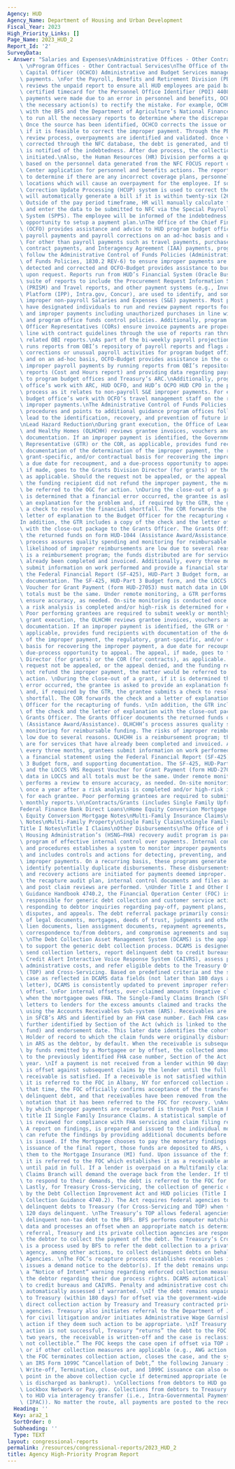 ```yaml
---
Agency: HUD
Agency_Name: Department of Housing and Urban Development
Fiscal_Year: 2023
High_Priority_Links: []
Page_Name: 2023_HUD_2
Report_Id: '2'
SurveyData:
- Answer: "Salaries and Expenses\nAdministrative Offices - Other Contractual Services\
    \ \nProgram Offices - Other Contractual Services\nThe Office of the Chief Human\
    \ Capital Officer (OCHCO) Administrative and Budget Services manages Transit Subsidy\
    \ payments. \nFor the Payroll, Benefits and Retirement Division (PBRD), OCHCO\
    \ reviews the unpaid report to ensure all HUD employees are paid based on their\
    \ certified timecard for the Personnel Office Identifier (POI) 4408. If erroneous\
    \ payments were made due to an error in personnel and benefits, OCHCO then takes\
    \ the necessary action(s) to rectify the mistake. For example, OCHCO collaborates\
    \ with the BFS and the Department of Agriculture’s National Finance Center (NFC)\
    \ to run all the necessary reports to determine where the discrepancy was made.\
    \ Once the source has been identified, OCHCO corrects the issue or determines\
    \ if it is feasible to correct the improper payment. Through the PBRD quality\
    \ review process, overpayments are identified and validated. Once validated and\
    \ corrected through the NFC database, the debt is generated, and the employee\
    \ is notified of the indebtedness. After due process, the collection process is\
    \ initiated.\nAlso, the Human Resources (HR) Division performs a quality review\
    \ based on the personnel data generated from the NFC FOCUS report or NFC Reporting\
    \ Center application for personnel and benefits actions. The report data is used\
    \ to determine if there are any incorrect coverage plans, personnel data or duty\
    \ locations which will cause an overpayment for the employee. If so, the History\
    \ Correction Update Processing (HCUP) system is used to correct the error, which\
    \ will automatically generate a bill if it is within twenty-six (26) pay periods.\
    \ Outside of the pay period timeframe, HR will manually calculate the amount owed\
    \ and enter the data to be submitted to NFC via the Special Payroll Processing\
    \ System (SPPS). The employee will be informed of the indebtedness; and have an\
    \ opportunity to setup a payment plan.\nThe Office of the Chief Financial Officer\
    \ (OCFO) provides assistance and advice to HUD program budget offices on improper\
    \ payroll payments and payroll corrections on an ad-hoc basis and upon request.\
    \ For other than payroll payments such as travel payments, purchase card payments,\
    \ contract payments, and Interagency Agreement (IAA) payments, program offices\
    \ follow the Administrative Control of Funds Policies (Administrative Control\
    \ of Funds Policies, 1830.2 REV-6) to ensure improper payments are prevented or\
    \ detected and corrected and OCFO-Budget provides assistance to budget offices\
    \ upon request. Reports run from HUD’s Financial System (Oracle Business Intelligence/OBI)\
    \ suite of reports to include the Procurement Request Information System Management\
    \ (PRISM) and Travel reports, and other payment systems (e.g., Invoice Processing\
    \ Platform (IPP), Intra.gov, Concur), are used to identify, and sometimes, recover\
    \ improper non-payroll Salaries and Expenses (S&E) payments. Most program offices\
    \ have designated individuals to run and review payment reports for discrepancies\
    \ and improper payments including unauthorized purchases in line with departmental\
    \ and program office funds control policies. Additionally, program office Contracting\
    \ Officer Representatives (CORs) ensure invoice payments are proper and made in\
    \ line with contract guidelines through the use of reports ran through IPP and\
    \ related OBI reports.\nAs part of the bi-weekly payroll projection process, OCFO-Budget\
    \ runs reports from OBI’s repository of payroll reports and flags any payroll\
    \ corrections or unusual payroll activities for program budget offices. Upon request\
    \ and on an ad-hoc basis, OCFO-Budget provides assistance in the correction of\
    \ improper payroll payments by running reports from OBI’s repository of payroll\
    \ reports (Cost and Hours report) and providing data regarding payroll corrections\
    \ to program budget offices and Treasury’s ARC.\nAdditionally, program Budget\
    \ office’s work with ARC, HUD OCFO, and HUD’s OCPO HUD CPO in the payment recapture\
    \ process as it relates to non-payroll S&E improper payments. For example, program\
    \ budget office’s work with OCFO’s travel management staff on the recapture of\
    \ improper payments.\nThe Administrative Control of Funds Policies Handbook outlines\
    \ procedures and points to additional guidance program offices follow that can\
    \ lead to the identification, recovery, and prevention of future improper payments.\n\
    \nLead Hazard Reduction\nDuring grant execution, the Office of Lead Hazard Control\
    \ and Healthy Homes (OLHCHH) reviews grantee invoices, vouchers and supporting\
    \ documentation. If an improper payment is identified, the Government Technical\
    \ Representative (GTR) or the COR, as applicable, provides fund recipients with\
    \ documentation of the determination of the improper payment, the regulatory,\
    \ grant-specific, and/or contractual basis for recovering the improper payment,\
    \ a due date for recoupment, and a due-process opportunity to appeal. The appeal,\
    \ if made, goes to the Grants Division Director (for grants) or the COR (for contracts),\
    \ as applicable. Should the request not be appealed, or the appeal denied, and\
    \ the funding recipient did not refund the improper payment, the matter would\
    \ be referred to the OGC for action. \nDuring the close-out of a grant, if it\
    \ is determined that a financial error occurred, the grantee is asked to provide\
    \ an explanation for the problem and, if required by the GTR, the grantee submits\
    \ a check to resolve the financial shortfall. The COR forwards the check and a\
    \ letter of explanation to the Budget Officer for the recapturing of funds. \n\
    In addition, the GTR includes a copy of the check and the letter of explanation\
    \ with the close-out package to the Grants Officer. The Grants Officer documents\
    \ the returned funds on form HUD-1044 (Assistance Award/Assistance). OLHCHH’s\
    \ process assures quality spending and monitoring for reimbursable funding. The\
    \ likelihood of improper reimbursements are low due to several reasons. OLHCHH\
    \ is a reimbursement program; the funds distributed are for services that have\
    \ already been completed and invoiced. Additionally, every three months, grantees\
    \ submit information on work performed and provide a financial statement using\
    \ the Federal Financial Report (SF-425), HUD-Part 3 Budget form, and supporting\
    \ documentation. The SF-425, HUD-Part 3 Budget form, and the LOCCS VRS Request\
    \ Voucher for Grant Payment (form HUD-27053) must match data in LOCCS and all\
    \ totals must be the same. Under remote monitoring, a GTR performs a review to\
    \ ensure accuracy, as needed. On-site monitoring is conducted once a year after\
    \ a risk analysis is completed and/or high-risk is determined for each grantee.\
    \ Poor performing grantees are required to submit weekly or monthly reports. During\
    \ grant execution, the OLHCHH reviews grantee invoices, vouchers and supporting\
    \ documentation. If an improper payment is identified, the GTR or the COR, as\
    \ applicable, provides fund recipients with documentation of the determination\
    \ of the improper payment, the regulatory, grant-specific, and/or contractual\
    \ basis for recovering the improper payment, a due date for recoupment, and a\
    \ due-process opportunity to appeal. The appeal, if made, goes to the Grants Division\
    \ Director (for grants) or the COR (for contracts), as applicable. Should the\
    \ request not be appealed, or the appeal denied, and the funding recipient did\
    \ not refund the improper payment, the matter would be referred to the OGC for\
    \ action. \nDuring the close-out of a grant, if it is determined that a financial\
    \ error occurred, the grantee is asked to provide an explanation for the problem\
    \ and, if required by the GTR, the grantee submits a check to resolve the financial\
    \ shortfall. The COR forwards the check and a letter of explanation to the Budget\
    \ Officer for the recapturing of funds. \nIn addition, the GTR includes a copy\
    \ of the check and the letter of explanation with the close-out package to the\
    \ Grants Officer. The Grants Officer documents the returned funds on form HUD-1044\
    \ (Assistance Award/Assistance). OLHCHH’s process assures quality spending and\
    \ monitoring for reimbursable funding. The risks of improper reimbursements are\
    \ low due to several reasons. OLHCHH is a reimbursement program; the funds distributed\
    \ are for services that have already been completed and invoiced. Additionally,\
    \ every three months, grantees submit information on work performed and provide\
    \ a financial statement using the Federal Financial Report (SF-425), HUD-Part\
    \ 3 Budget form, and supporting documentation. The SF-425, HUD-Part 3 Budget form,\
    \ and the LOCCS VRS Request Voucher for Grant Payment (form HUD-27053) must match\
    \ data in LOCCS and all totals must be the same. Under remote monitoring, a GTR\
    \ performs a review to ensure accuracy, as needed. On-site monitoring is conducted\
    \ once a year after a risk analysis is completed and/or high-risk is determined\
    \ for each grantee. Poor performing grantees are required to submit weekly or\
    \ monthly reports.\n\nContracts/Grants (includes Single Family Upfront Grants)\n\
    Federal Finance Bank Direct Loans\nHome Equity Conversion Mortgage Claims\nHome\
    \ Equity Conversion Mortgage Notes\nMulti-Family Insurance Claims\nMulti-Family\
    \ Notes\nMulti-Family Property\nSingle Family Claims\nSingle Family Property\n\
    Title I Notes\nTitle I Claims\nOther Disbursements\nThe Office of Housing-Federal\
    \ Housing Administration’s (HSNG–FHA) recovery audit program is part of its overall\
    \ program of effective internal control over payments. Internal control policies\
    \ and procedures establishes a system to monitor improper payments and their causes,\
    \ and includes controls and actions for detecting, preventing, and recovering\
    \ improper payments. On a recurring basis, these programs generate reports that\
    \ identify potentially duplicate disbursements. These disbursements are researched,\
    \ and recovery actions are initiated for payments deemed improper. As part of\
    \ the recapture audit plan, internal control documents and files are reviewed,\
    \ and post claim reviews are performed. \nUnder Title I and Other Debt Collection\
    \ Guidance Handbook 4740.2, the Financial Operation Center (FOC) is primarily\
    \ responsible for generic debt collection and customer service activities, including\
    \ responding to debtor inquiries regarding pay-off, payment plans, compromises,\
    \ disputes, and appeals. The debt referral package primarily consists of copies\
    \ of legal documents, mortgages, deeds of trust, judgments and other recorded\
    \ lien documents, lien assignment documents, repayment agreements, credit reports,\
    \ correspondence to/from debtors, and compromise agreements and supporting documents.\
    \ \nThe Debt Collection Asset Management System (DCAMS) is the application used\
    \ to support the generic debt collection process. DCAMS is designed to automatically\
    \ send collection letters, report delinquent debt to credit bureaus and HUD’s\
    \ Credit Alert Interactive Voice Response System (CAIVRS), assess penalties and\
    \ administrative costs, and refer eligible debts to the Treasury Offset Program\
    \ (TOP) and Cross-Servicing. Based on predefined criteria and the status of that\
    \ case as reflected in DCAMS data fields (not later than 180 days after the demand\
    \ letter), DCAMS is consistently updated to prevent improper referral for TOP\
    \ offset. \nFor internal offsets, over-claimed amounts (negative claims) occur\
    \ when the mortgagee owes FHA. The Single-Family Claims Branch (SFCB) sends billing\
    \ letters to lenders for the excess amounts claimed and tracks the receivables\
    \ using the Accounts Receivables Sub-system (ARS). Receivables are established\
    \ in SFCB’s ARS and identified by an FHA case number. Each FHA case number is\
    \ further identified by Section of the Act (which is linked to the appropriate\
    \ fund) and endorsement date. This later date identifies the cohort year. The\
    \ Holder of record to which the claim funds were originally disbursed is identified\
    \ in ARS as the debtor, by default. When the receivable is subsequently liquidated\
    \ by funds remitted by a Mortgagee or by offset, the collected amount is posted\
    \ to the previously identified FHA case number, Section of the Act, and cohort\
    \ year. \nIf a payment is not received from a lender within 90 days, the receivable\
    \ is offset against subsequent claims by the lender until the full amount of the\
    \ receivable is satisfied. If a receivable is not satisfied within 120-150 days,\
    \ it is referred to the FOC in Albany, NY for enforced collection actions. At\
    \ that time, the FOC officially confirms acceptance of the transfer of an aged\
    \ delinquent debt, and that receivables have been removed from the ARS with the\
    \ notation that it has been referred to the FOC for recovery. \nAnother avenue\
    \ by which improper payments are recaptured is through Post Claim Reviews for\
    \ title II Single Family Insurance Claims. A statistical sample of settled claims\
    \ is reviewed for compliance with FHA servicing and claim filing requirements.\
    \ A report on findings, is prepared and issued to the individual mortgagee. Mortgagees\
    \ can refute the findings by providing additional documents before a final report\
    \ is issued. If the Mortgagee chooses to pay the monetary findings prior to HUD’s\
    \ issuance of the final report, those funds are deposited to ARS, which applies\
    \ them to the Mortgage Insurance (MI) fund. Upon issuance of the final report,\
    \ it is referred to the FOC which establishes it as a receivable and tracks it\
    \ until paid in full. If a lender is overpaid on a Multifamily claim, the Multifamily\
    \ Claims Branch will demand the overage back from the lender. If the lender fails\
    \ to respond to their demands, the debt is referred to the FOC for collection.\
    \ Lastly, for Treasury Cross-Servicing, the collection of generic debt is governed\
    \ by the Debt Collection Improvement Act and HUD policies (Title I and Other Debt\
    \ Collection Guidance 4740.2). The Act requires federal agencies to refer eligible\
    \ delinquent debts to Treasury (for Cross-Servicing and TOP) when the debt is\
    \ 120 days delinquent. \nThe Treasury’s TOP allows federal agencies to report\
    \ delinquent non-tax debt to the BFS. BFS performs computer matching with disbursement\
    \ data and processes an offset when an appropriate match is determined. After\
    \ referral, Treasury and its private collection agencies are responsible for contacting\
    \ the debtor to collect the payment of the debt. The Treasury’s Cross-Servicing\
    \ is a process used by BFS to refer the debt collection to a private collection\
    \ agency, among other actions, to collect delinquent debts on behalf of Federal\
    \ Agencies. \nThe FOC’s recapture process establishes receivables in DCAMS and\
    \ issues a demand notice to the debtor(s). If the debt remains unpaid, DCAMS issues\
    \ a “Notice of Intent” warning regarding enforced collection measures and informs\
    \ the debtor regarding their due process rights. DCAMS automatically reports information\
    \ to credit bureaus and CAIVRS. Penalty and administrative cost charges are also\
    \ automatically assessed if warranted. \nIf the debt remains unpaid, it is referred\
    \ to Treasury (within 180 days) for offset via the government-wide TOP and for\
    \ direct collection action by Treasury and Treasury contracted private collection\
    \ agencies. Treasury also initiates referral to the Department of Justice (DOJ)\
    \ for civil litigation and/or initiates Administrative Wage Garnishment (AWG)\
    \ action if they deem such action to be appropriate. \nIf Treasury’s Cross-Servicing\
    \ action is not successful, Treasury “returns” the debt to the FOC. If older than\
    \ two years, the receivable is written-off and the case is reclassified “currently\
    \ not collectible.” The FOC keeps the case open if offset via TOP appears fruitful\
    \ or if other collection measures are applicable (e.g., AWG action by HUD). Otherwise,\
    \ the FOC terminates collection action, closes the case, and the system issues\
    \ an IRS Form 1099C “Cancellation of Debt,” the following January if appropriate.\
    \ Write-off, Termination, close-out, and 1099C issuance can also occur at any\
    \ point in the above collection cycle if determined appropriate (e.g., debtor\
    \ is discharged as bankrupt). \nCollections from debtors to HUD go to the Treasury\
    \ Lockbox Network or Pay.gov. Collections from debtors to Treasury or DOJ come\
    \ to HUD via interagency transfer (i.e., Intra-Governmental Payment and Collection\
    \ (IPAC)). No matter the route, all payments are posted to the receivable in DCAMS."
  Heading: ''
  Key: ara2_1
  SortOrder: 0
  Subheading: ''
  Type: TEXT
layout: congressional-reports
permalink: /resources/congressional-reports/2023_HUD_2
title: Agency High-Priority Program Report
---
```

